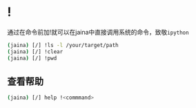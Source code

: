 !<commmand>
========================
通过在命令前加!就可以在jaina中直接调用系统的命令，致敬`ipython`

```bash
(jaina) [/] !ls -l /your/target/path
(jaina) [/] !clear
(jaina) [/] !pwd
```

## 查看帮助
```bash
(jaina) [/] help !<commmand>
```
